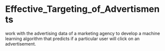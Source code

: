 # Effective_Targeting_of_Advertisments
work with the advertising data of a marketing agency to develop a machine learning algorithm that predicts if a particular user will click on an advertisement.
